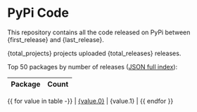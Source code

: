 # PyPi Code

This repository contains all the code released on PyPi between {first_release} and {last_release}.

{total_projects} projects uploaded {total_releases} releases. 

Top 50 packages by number of releases ([JSON full index](./index.json)):

| Package   | Count |
|-----------|-------|
{{ for value in table -}}
| [{value.0}]({repo_url}/tree/import/{value.0}) | {value.1} |
{{ endfor }}